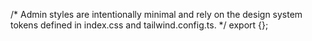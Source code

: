/*
  Admin styles are intentionally minimal and rely on the design system tokens
  defined in index.css and tailwind.config.ts.
*/
export {};
